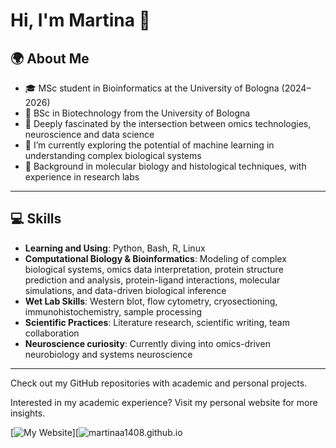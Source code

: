# Hi, I'm Martina 👋

## 🌍 About Me

- 🎓 MSc student in Bioinformatics at the University of Bologna (2024–2026)  
- 🧬 BSc in Biotechnology from the University of Bologna 
- 🧠 Deeply fascinated by the intersection between omics technologies, neuroscience and data science  
- 🤖 I’m currently exploring the potential of machine learning in understanding complex biological systems  
- 🧪 Background in molecular biology and histological techniques, with experience in research labs

---

## 💻 Skills

- **Learning and Using**: Python, Bash, R, Linux  
- **Computational Biology & Bioinformatics**: Modeling of complex biological systems, omics data interpretation, protein structure prediction and analysis, 
    protein-ligand interactions, molecular simulations, and data-driven biological inference  
- **Wet Lab Skills**: Western blot, flow cytometry, cryosectioning, immunohistochemistry, sample processing  
- **Scientific Practices**: Literature research, scientific writing, team collaboration  
- **Neuroscience curiosity**: Currently diving into omics-driven neurobiology and systems neuroscience

---

Check out my GitHub repositories with academic and personal projects.

Interested in my academic experience? Visit my personal website for more insights.

[![My Website](https://img.shields.io/badge/My%20Website-4285F4?style=for-the-badge&logo=google-chrome&logoColor=white)][![martinaa1408.github.io](https://martinaa1408.github.io)  


